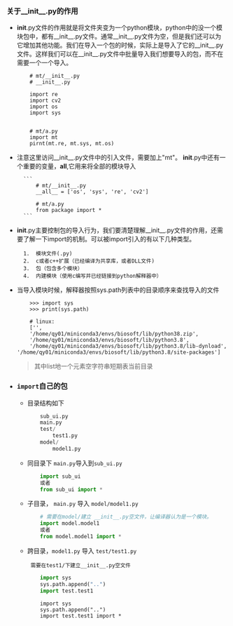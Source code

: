 ### 关于__init__.py的作用 

* __init__.py文件的作用就是将文件夹变为一个python模块，python中的没一个模块包中，都有__init__.py文件。通常__init__.py文件为空，但是我们还可以为它增加其他功能。我们在导入一个包的时候，实际上是导入了它的__init__.py文件。这样我们可以在__init__.py文件中批量导入我们想要导入的包，而不在需要一个一个导入。

	```(python)
		# mt/__init__.py
		# __init__.py
		
		import re
		import cv2
		import os
		import sys


		# mt/a.py
		import mt
		pirnt(mt.re, mt.sys, mt.os)
	```

* 注意这里访问__init__.py文件中的引入文件，需要加上"mt"。 __init__.py中还有一个重要的变量，__all__,它用来将全部的模块导入
	
		```
			# mt/__init__.py
			__all__ = ['os', 'sys', 're', 'cv2']

			# mt/a.py
			from package import *
		```

* __init__.py主要控制包的导入行为，我们要清楚理解__init__.py文件的作用，还需要了解一下import的机制。可以被import引入的有以下几种类型。

		1.	模块文件(.py)
		2.	c或者c++扩展（已经编译为共享库，或者DLL文件)
		3.	包（包含多个模块）
		4.	内建模块（使用c编写并已经链接到python解释器中）

* 当导入模块时候，解释器按照sys.path列表中的目录顺序来查找导入的文件
	```
		>>> import sys
		>>> print(sys.path)

		# linux:
		['',
		'/home/qy01/miniconda3/envs/biosoft/lib/python38.zip',
		'/home/qy01/miniconda3/envs/biosoft/lib/python3.8',
		'/home/qy01/miniconda3/envs/biosoft/lib/python3.8/lib-dynload',			'/home/qy01/miniconda3/envs/biosoft/lib/python3.8/site-packages']
	```
	> 其中list地一个元素空字符串短期表当前目录


* ### `import`自己的包

	*	目录结构如下
		``` python
			sub_ui.py
			main.py
			test/
				test1.py
			model/
				model1.py
		```
	*	同目录下 `main.py`导入到`sub_ui.py`
		``` python
			import sub_ui
			或者
			from sub_ui import *
		```

	*	子目录， `main.py` 导入 `model/model1.py`

		``` python
			# 需要在model/建立 __init__.py空文件，让编译器认为是一个模块。
			import model.model1
			或者
			from model.model1 import *
		```

	*	跨目录，`model1.py` 导入 `test/test1.py`

		``` 需要在test1/下建立__init__.py空文件```

		``` python
			import sys
			sys.path.append("..")
			import test.test1
		```


		```
			import sys
			sys.path.append("..")
			import test.test1 import *
		```
